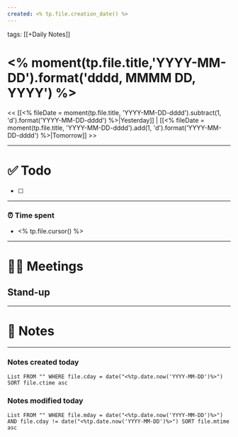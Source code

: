 ```yaml
---
created: <% tp.file.creation_date() %>
---
```

tags: [[+Daily Notes]]

# <% moment(tp.file.title,'YYYY-MM-DD').format('dddd, MMMM DD, YYYY') %>

<< [[<% fileDate = moment(tp.file.title, 'YYYY-MM-DD-dddd').subtract(1, 'd').format('YYYY-MM-DD-dddd') %>|Yesterday]] | [[<% fileDate = moment(tp.file.title, 'YYYY-MM-DD-dddd').add(1, 'd').format('YYYY-MM-DD-dddd') %>|Tomorrow]] >>


---
# ✅ Todo

- [ ] 
---
### ⏰ Time spent
- <% tp.file.cursor() %>

---
# 👯‍♀️ Meetings

## Stand-up

---
# 📝 Notes

---
### Notes created today
```dataview
List FROM "" WHERE file.cday = date("<%tp.date.now('YYYY-MM-DD')%>") SORT file.ctime asc
```

### Notes modified today
```dataview
List FROM "" WHERE file.mday = date("<%tp.date.now('YYYY-MM-DD')%>") AND file.cday != date("<%tp.date.now('YYYY-MM-DD')%>") SORT file.mtime asc
```
